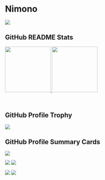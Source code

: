 # Nimono

<a href="">
  <img src="https://github-readme-stats.vercel.app/api/wakatime?username=Nimono&theme=tokyonight&layout=compact&langs_count=10" />
</a>
<br />

## GitHub README Stats

<p align="left">
  <a href="https://github.com/anuraghazra/github-readme-stats">
    <img height="150px" src="https://github-readme-stats.vercel.app/api/top-langs/?username=Nimono-sleep-well&layout=compact&theme=tokyonight" />
  </a>
  <a href="https://github.com/anuraghazra/github-readme-stats">
    <img height="150px" src="https://github-readme-stats.vercel.app/api?username=Nimono-sleep-well&theme=tokyonight&show_icons=true" />
  </a>
</p>
<br />

## GitHub Profile Trophy

<a>
  <img src="https://github-profile-trophy.vercel.app/?username=Nimono-sleep-well&theme=tokyonight&column=7" />
</a>
<br />

## GitHub Profile Summary Cards

<a href="https://github.com/vn7n24fzkq/github-profile-summary-cards">
  <img src="http://github-profile-summary-cards.vercel.app/api/cards/profile-details?username=Nimono-sleep-well&theme=tokyonight" />
<a/>
<p align="left">
  <a>
    <img src="http://github-profile-summary-cards.vercel.app/api/cards/stats?username=Nimono-sleep-well&theme=tokyonight" />
  </a>
  <a>
    <img src="http://github-profile-summary-cards.vercel.app/api/cards/productive-time?username=Nimono-sleep-well&theme=tokyonight&utcOffset=9" />
  </a>
</p>
<p align="left">
  <a>
    <img src="http://github-profile-summary-cards.vercel.app/api/cards/repos-per-language?username=Nimono-sleep-well&theme=tokyonight" />
  </a>
  <a>
    <img src="http://github-profile-summary-cards.vercel.app/api/cards/most-commit-language?username=Nimono-sleep-well&theme=tokyonight" />
  </a>
</p>
